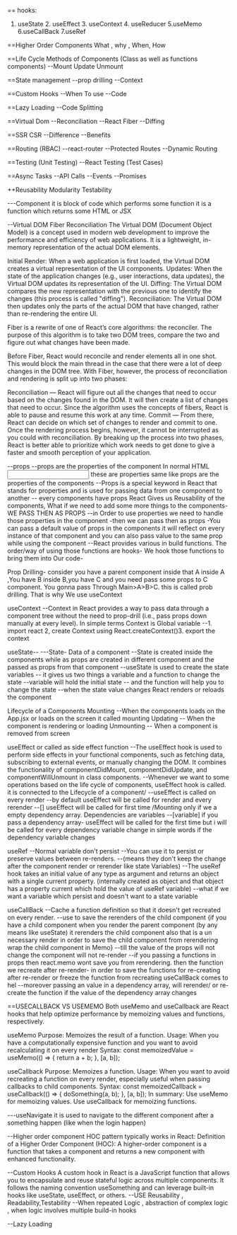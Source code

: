 == hooks: 
1. useState 2. useEffect 3. useContext 4. useReducer 5.useMemo 6.useCallBack 7.useRef

==Higher Order Components
What , why , When, How

==Life Cycle Methods of Components (Class as well as functions components)
--Mount Update Unmount 

==State management
--prop drilling
--Context

==Custom Hooks
--When To use
--Code

==Lazy Loading
--Code Splitting 

==Virtual Dom
--Reconciliation
--React Fiber
--Diffing

==SSR CSR
--Difference
--Benefits

==Routing (RBAC)
--react-router
--Protected Routes
--Dynamic Routing

==Testing (Unit Testing)
--React Testing (Test Cases)

==Async Tasks 
--API Calls
--Events
--Promises


++Reusability Modularity Testability





---Component
it is block of code which performs some function
it is a function which returns some HTML or JSX


--Virtual DOM Fiber Reconciliation
The Virtual DOM (Document Object Model) is a concept used in modern web development to improve the performance and efficiency of web applications. It is a lightweight, in-memory representation of the actual DOM elements.

Initial Render: When a web application is first loaded, the Virtual DOM creates a virtual representation of the UI components.
Updates: When the state of the application changes (e.g., user interactions, data updates), the Virtual DOM updates its representation of the UI.
Diffing: The Virtual DOM compares the new representation with the previous one to identify the changes (this process is called "diffing").
Reconciliation: The Virtual DOM then updates only the parts of the actual DOM that have changed, rather than re-rendering the entire UI.

Fiber is a rewrite of one of React’s core algorithms: the reconciler. The purpose of this algorithm is to take two DOM trees, compare the two and figure out what changes have been made.

Before Fiber, React would reconcile and render elements all in one shot. This would block the main thread in the case that there were a lot of deep changes in the DOM tree. With Fiber, however, the process of reconciliation and rendering is split up into two phases:

Reconciliation — React will figure out all the changes that need to occur based on the changes found in the DOM. It will then create a list of changes that need to occur. Since the algorithm uses the concepts of fibers, React is able to pause and resume this work at any time.
Commit — From there, React can decide on which set of changes to render and commit to one. Once the rendering process begins, however, it cannot be interrupted as you could with reconciliation.
By breaking up the process into two phases, React is better able to prioritize which work needs to get done to give a faster and smooth perception of your application.



--props
--props are the properties of the component
In normal HTML 
<input type = "type" placeholder etc> these are properties same like props are the properties of the components
--Props is a special keyword in React that stands for properties and is used for passing data from one component to another
-- every components have props
React Gives us Reusability of the components, What if we need to add some more things
to the components- WE PASS THEN AS PROPS
--in Order to use properties we need to handle those properties in the component
    -then we can pass then as props 
    -You can pass a default value of props in the components it will reflect on every instance of that component and you can also pass value to the same prop while using the component
--React provides various in build functions. The order/way of using those functions are hooks- We hook those functions to bring them into Our code-

Prop Drilling-
consider you have a  parent component inside that A inside A ,You have B inside B,you have C and you need pass some props to C component. You gonna pass Through Main>A>B>C. this is called prob drilling. That is why We use useContext


useContext
--Context in React provides a way to pass data through a component tree without the need to prop-drill (i.e., pass props down manually at every level). In simple terms Context is Global variable
--1. import react 2, create Context using React.createContext()3. export the context




useState--
---State- Data of a component
--State is created inside the components while as props are created in different component and the passed as props from that component
--useState is used to create the state variables
    -- it gives us two things a variable and a function to change the state 
    --variable will hold the initial state 
    -- and the function will help you to change the state
    --when the state value changes React renders or reloads the component




Lifecycle of a Components
Mounting 
    --When the components loads on the App.jsx or loads on the screen it called mounting
Updating
    -- When the component is rendering or loading
Unmounting
    -- When a component is removed from screen 





useEffect or called as side effect function
--The useEffect hook is used to perform side effects in your functional components, such as fetching data, subscribing to external events, or manually changing the DOM. It combines the functionality of componentDidMount, componentDidUpdate, and componentWillUnmount in class components.
--Whenever we want to some operations based on the life cycle of components, useEffect hook is called. it is connected to the Lifecycle of a component/
--useEffect is called on every render
--by default useEffect will be called for render and every rerender
--[] useEffect will be called for first time /Mounting only if we a empty dependency array. Dependencies are variables
--[variable] if you pass a dependency array- useEffect will be called for the first time but i will be called for every dependency variable change in simple words if the dependency variable changes



useRef
--Normal variable don't persist
--You can use it to persist or preserve values between re-renders.
--(means they don't keep the change after the component render or rerender like state Variables)
--The useRef hook takes an initial value of any type as argument and returns an object with a single current property. (internally created as object and that object has a property current which hold the value of useRef variable)
--what if we want a variable which persist and doesn't want to a state variable

useCallBack
--Cache a function definition so that it doesn't get recreated on every render.
--use to save the rerenders of the child component
{if you have a child component when you render the parent component (by any means like useState) it rerenders the child component also that is a un necessary render in order to  save the child component from rerendering wrap the child component in Memo}
--till the value of the props will not change the component will not re-render
--if you passing a functions in props then react.memo wont save you from rerendering. then the function we recreate after re-render- in order to save the functions for re-creating after re-render or freeze the function from recreating useCallBack comes to hel
--moreover  passing an value in a dependency array, will rerender/ or re-create the function if the value of the dependency array changes


==USECALLBACK VS USEMEMO
Both useMemo and useCallback are React hooks that help optimize performance by memoizing values and functions, respectively.

useMemo
Purpose: Memoizes the result of a function.
Usage: When you have a computationally expensive function and you want to avoid recalculating it on every render
Syntax:
const memoizedValue = useMemo(() => {
  return a + b;
}, [a, b]);

useCallback
Purpose: Memoizes a function.
Usage: When you want to avoid recreating a function on every render, especially useful when passing callbacks to child components.
Syntax:
const memoizedCallback = useCallback(() => {
  doSomething(a, b);
}, [a, b]);
In summary:
Use useMemo for memoizing values.
Use useCallback for memoizing functions.


---useNavigate
it is used to navigate to the different component after a something happen (like when the login happen) 

--Higher order component
 HOC pattern typically works in React: Definition of a Higher Order Component (HOC): A higher-order component is a function that takes a component and returns a new component with enhanced functionality.



 --Custom Hooks
 A custom hook in React is a JavaScript function that allows you to encapsulate and reuse stateful logic across multiple components. It follows the naming convention useSomething and can leverage built-in hooks like useState, useEffect, or others.
 --USE
 Reusability , Readability,Testability
 --When
 repeated Logic , abstraction of complex logic , when logic involves multiple build-in hooks




--Lazy Loading

